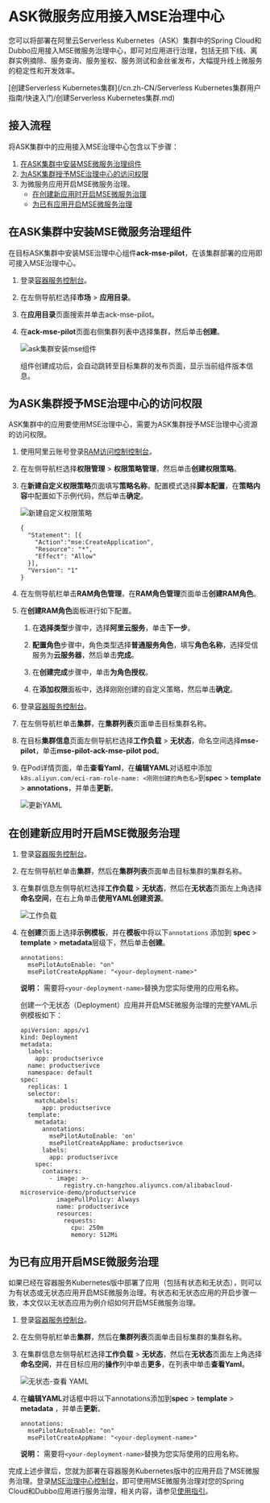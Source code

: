# ASK微服务应用接入MSE治理中心

您可以将部署在阿里云Serverless Kubernetes（ASK）集群中的Spring Cloud和Dubbo应用接入MSE微服务治理中心，即可对应用进行治理，包括无损下线、离群实例摘除、服务查询、服务鉴权、服务测试和金丝雀发布，大幅提升线上微服务的稳定性和开发效率。

[创建Serverless Kubernetes集群](/cn.zh-CN/Serverless Kubernetes集群用户指南/快速入门/创建Serverless Kubernetes集群.md)

## 接入流程

将ASK集群中的应用接入MSE治理中心包含以下步骤：

1.  [在ASK集群中安装MSE微服务治理组件](#section_xs3_221_dpd)
2.  [为ASK集群授予MSE治理中心的访问权限](#section_xfd_bxc_674)
3.  为微服务应用开启MSE微服务治理。
    -   [在创建新应用时开启MSE微服务治理](#section_asc_whv_zpu)
    -   [为已有应用开启MSE微服务治理](#section_9ms_mf0_gjy)

## 在ASK集群中安装MSE微服务治理组件

在目标ASK集群中安装MSE治理中心组件**ack-mse-pilot**，在该集群部署的应用即可接入MSE治理中心。

1.  登录[容器服务控制台](https://cs.console.aliyun.com)。

2.  在左侧导航栏选择**市场** \> **应用目录**。

3.  在**应用目录**页面搜索并单击ack-mse-pilot。

4.  在**ack-mse-pilot**页面右侧集群列表中选择集群，然后单击**创建**。

    ![ask集群安装mse组件](https://static-aliyun-doc.oss-accelerate.aliyuncs.com/assets/img/zh-CN/6181915161/p246416.png)

    组件创建成功后，会自动跳转至目标集群的发布页面，显示当前组件版本信息。


## 为ASK集群授予MSE治理中心的访问权限

ASK集群中的应用要使用MSE治理中心，需要为ASK集群授予MSE治理中心资源的访问权限。

1.  使用阿里云账号登录[RAM访问控制控制台](https://ram.console.aliyun.com/overview)。

2.  在左侧导航栏选择**权限管理** \> **权限策略管理**，然后单击**创建权限策略**。

3.  在**新建自定义权限策略**页面填写**策略名称**，配置模式选择**脚本配置**，在**策略内容**中配置如下示例代码，然后单击**确定**。

    ![新建自定义权限策略](https://static-aliyun-doc.oss-accelerate.aliyuncs.com/assets/img/zh-CN/6181915161/p246446.png)

    ```
    {
      "Statement": [{
        "Action":"mse:CreateApplication",
        "Resource": "*",
        "Effect": "Allow"
      }],
      "Version": "1"
    }
    ```

4.  在左侧导航栏单击**RAM角色管理**，在**RAM角色管理**页面单击**创建RAM角色**。

5.  在**创建RAM角色**面板进行如下配置。

    1.  在**选择类型**步骤中，选择**阿里云服务**，单击**下一步**。

    2.  **配置角色**步骤中，角色类型选择**普通服务角色**，填写**角色名称**，选择受信服务为**云服务器**，然后单击**完成**。

    3.  在**创建完成**步骤中，单击**为角色授权**。

    4.  在**添加权限**面板中，选择刚刚创建的自定义策略，然后单击**确定**。

6.  登录[容器服务控制台](https://cs.console.aliyun.com)。

7.  在左侧导航栏单击**集群**，在**集群列表**页面单击目标集群名称。

8.  在目标**集群信息**页面左侧导航栏选择**工作负载** \> **无状态**，命名空间选择**mse-pilot**，单击**mse-pilot-ack-mse-pilot pod**。

9.  在Pod详情页面，单击**查看Yaml**，在**编辑YAML**对话框中添加`k8s.aliyun.com/eci-ram-role-name: <刚刚创建的角色名>`到**spec** \> **template** \> **annotations**，并单击**更新**。

    ![更新YAML](https://static-aliyun-doc.oss-accelerate.aliyuncs.com/assets/img/zh-CN/3717231261/p246484.png)


## 在创建新应用时开启MSE微服务治理

1.  登录[容器服务控制台](https://cs.console.aliyun.com)。

2.  在左侧导航栏单击**集群**，然后在**集群列表**页面单击目标集群的集群名称。

3.  在集群信息左侧导航栏选择**工作负载** \> **无状态**，然后在**无状态**页面左上角选择**命名空间**，在右上角单击**使用YAML创建资源**。

    ![工作负载](https://static-aliyun-doc.oss-accelerate.aliyuncs.com/assets/img/zh-CN/1426640261/p100159.png)

4.  在**创建**页面上选择**示例模板**，并在**模板**中将以下`annotations` 添加到 **spec** \> **template** \> **metadata**层级下，然后单击**创建**。

    ```
    annotations:
      msePilotAutoEnable: "on"
      msePilotCreateAppName: "<your-deployment-name>"
    ```

    **说明：** 需要将`<your-deployment-name>`替换为您实际使用的应用名称。

    创建一个无状态（Deployment）应用并开启MSE微服务治理的完整YAML示例模板如下：

    ```
    apiVersion: apps/v1
    kind: Deployment
    metadata:
      labels:
        app: productserivce
      name: productserivce
      namespace: default
    spec:
      replicas: 1
      selector:
        matchLabels:
          app: productserivce
      template:
        metadata:
          annotations:
            msePilotAutoEnable: 'on'
            msePilotCreateAppName: productserivce
          labels:
            app: productserivce
        spec:
          containers:
            - image: >-
                registry.cn-hangzhou.aliyuncs.com/alibabacloud-microservice-demo/productservice
              imagePullPolicy: Always
              name: productserivce
              resources:
                requests:
                  cpu: 250m
                  memory: 512Mi
    ```


## 为已有应用开启MSE微服务治理

如果已经在容器服务Kubernetes版中部署了应用（包括有状态和无状态），则可以为有状态或无状态应用开启MSE微服务治理。有状态和无状态应用的开启步骤一致，本文仅以无状态应用为例介绍如何开启MSE微服务治理。

1.  登录[容器服务控制台](https://cs.console.aliyun.com)。

2.  在左侧导航栏单击**集群**，然后在**集群列表**页面单击目标集群的集群名称。

3.  在集群信息左侧导航栏选择**工作负载** \> **无状态**，然后在**无状态**页面左上角选择**命名空间**，并在目标应用的**操作**列中单击**更多**，在列表中单击**查看Yaml**。

    ![无状态-查看 YAML](https://static-aliyun-doc.oss-accelerate.aliyuncs.com/assets/img/zh-CN/1426640261/p99783.png)

4.  在**编辑YAML**对话框中将以下annotations添加到**spec** \> **template** \> **metadata** ，并单击**更新**。

    ```
    annotations:
      msePilotAutoEnable: "on"
      msePilotCreateAppName: "<your-deployment-name>"
    ```

    **说明：** 需要将`<your-deployment-name>`替换为您实际使用的应用名称。


完成上述步骤后，您就为部署在容器服务Kubernetes版中的应用开启了MSE微服务治理。登录[MSE治理中心控制台](https://mse.console.aliyun.com/#/msc/home)，即可使用MSE微服务治理对您的Spring Cloud和Dubbo应用进行服务治理，相关内容，请参见[使用指引](/cn.zh-CN/.md)。

